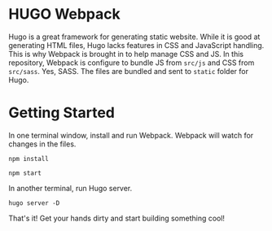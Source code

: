 # HUGO Webpack

Hugo is a great framework for generating static website. While it is good at generating HTML files, Hugo lacks features in CSS and JavaScript handling. This is why Webpack is brought in to help manage CSS and JS. In this repository, Webpack is configure to bundle JS from `src/js` and CSS from `src/sass`. Yes, SASS. The files are bundled and sent to `static` folder for Hugo.

# Getting Started

In one terminal window, install and run Webpack. Webpack will watch for changes in the files.
```
npm install

npm start
```
In another terminal, run Hugo server.
```
hugo server -D
```
That's it! Get your hands dirty and start building something cool!
